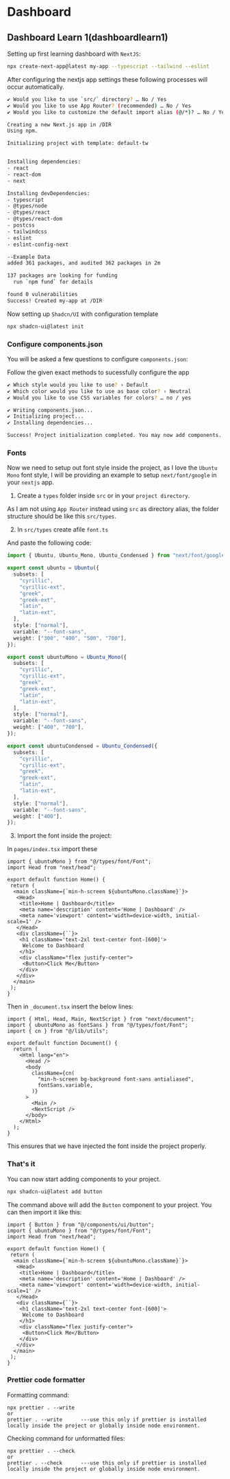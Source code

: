 # Dashboard

## Dashboard Learn 1(dashboardlearn1)

Setting up first learning dashboard with `NextJS`:

```sh
npx create-next-app@latest my-app --typescript --tailwind --eslint
```

After configuring the nextjs app settings these following processes will occur automatically.

```sh
✔ Would you like to use `src/` directory? … No / Yes
✔ Would you like to use App Router? (recommended) … No / Yes
✔ Would you like to customize the default import alias (@/*)? … No / Yes

Creating a new Next.js app in /DIR
Using npm.

Initializing project with template: default-tw 


Installing dependencies:
- react
- react-dom
- next

Installing devDependencies:
- typescript
- @types/node
- @types/react
- @types/react-dom
- postcss
- tailwindcss
- eslint
- eslint-config-next

--Example Data
added 361 packages, and audited 362 packages in 2m

137 packages are looking for funding
  run `npm fund` for details

found 0 vulnerabilities
Success! Created my-app at /DIR
```

Now setting up `Shadcn/UI` with configuration template

```sh
npx shadcn-ui@latest init
```

### Configure components.json

You will be asked a few questions to configure `components.json`:

Follow the given exact methods to sucessfully configure the app

```sh
✔ Which style would you like to use? › Default
✔ Which color would you like to use as base color? › Neutral
✔ Would you like to use CSS variables for colors? … no / yes

✔ Writing components.json...
✔ Initializing project...
✔ Installing dependencies...

Success! Project initialization completed. You may now add components.
```

### Fonts

Now we need to setup out font style inside the project, as I love the `Ubuntu Mono` font style, I will be providing an example to setup `next/font/google` in your `nextjs` app.

1. Create a `types` folder inside `src` or in your `project directory`.

As I am not using `App Router` instead using `src` as directory alias, the folder structure should be like this `src/types`.

2. In `src/types` create afile `font.ts`

And paste the following code:

```ts
import { Ubuntu, Ubuntu_Mono, Ubuntu_Condensed } from "next/font/google";

export const ubuntu = Ubuntu({
  subsets: [
    "cyrillic",
    "cyrillic-ext",
    "greek",
    "greek-ext",
    "latin",
    "latin-ext",
  ],
  style: ["normal"],
  variable: "--font-sans",
  weight: ["300", "400", "500", "700"],
});

export const ubuntuMono = Ubuntu_Mono({
  subsets: [
    "cyrillic",
    "cyrillic-ext",
    "greek",
    "greek-ext",
    "latin",
    "latin-ext",
  ],
  style: ["normal"],
  variable: "--font-sans",
  weight: ["400", "700"],
});

export const ubuntuCondensed = Ubuntu_Condensed({
  subsets: [
    "cyrillic",
    "cyrillic-ext",
    "greek",
    "greek-ext",
    "latin",
    "latin-ext",
  ],
  style: ["normal"],
  variable: "--font-sans",
  weight: ["400"],
});

```

3. Import the font inside the project:

In `pages/index.tsx` import these

```tsx
import { ubuntuMono } from "@/types/font/Font";
import Head from "next/head";

export default function Home() {
 return (
  <main className={`min-h-screen ${ubuntuMono.className}`}>
   <Head>
    <title>Home | Dashboard</title>
    <meta name='description' content='Home | Dashboard' />
    <meta name='viewport' content='width=device-width, initial-scale=1' />
   </Head>
   <div className={``}>
    <h1 className='text-2xl text-center font-[600]'>
     Welcome to Dashboard
    </h1>
    <div className="flex justify-center">
     <Button>Click Me</Button>
    </div>
   </div>
  </main>
 );
}

```

Then in `_document.tsx` insert the below lines:

```tsx
import { Html, Head, Main, NextScript } from "next/document";
import { ubuntuMono as fontSans } from "@/types/font/Font";
import { cn } from "@/lib/utils";

export default function Document() {
  return (
    <Html lang="en">
      <Head />
      <body
        className={cn(
          "min-h-screen bg-background font-sans antialiased",
          fontSans.variable,
        )}
      >
        <Main />
        <NextScript />
      </body>
    </Html>
  );
}

```

This ensures that we have injected the font inside the project properly.

### That's it

You can now start adding components to your project.

```sh
npx shadcn-ui@latest add button
```

The command above will add the `Button` component to your project. You can then import it like this:

```tsx
import { Button } from "@/components/ui/button";
import { ubuntuMono } from "@/types/font/Font";
import Head from "next/head";

export default function Home() {
 return (
  <main className={`min-h-screen ${ubuntuMono.className}`}>
   <Head>
    <title>Home | Dashboard</title>
    <meta name='description' content='Home | Dashboard' />
    <meta name='viewport' content='width=device-width, initial-scale=1' />
   </Head>
   <div className={``}>
    <h1 className='text-2xl text-center font-[600]'>
     Welcome to Dashboard
    </h1>
    <div className="flex justify-center">
     <Button>Click Me</Button>
    </div>
   </div>
  </main>
 );
}

```

### Prettier code formatter

Formatting command:

```
npx prettier . --write
or
prettier . --write		---use this only if prettier is installed locally inside the project or globally inside node environment.
```

Checking command for unformatted files:

```
npx prettier . --check
or
prettier . --check		---use this only if prettier is installed locally inside the project or globally inside node environment.
```